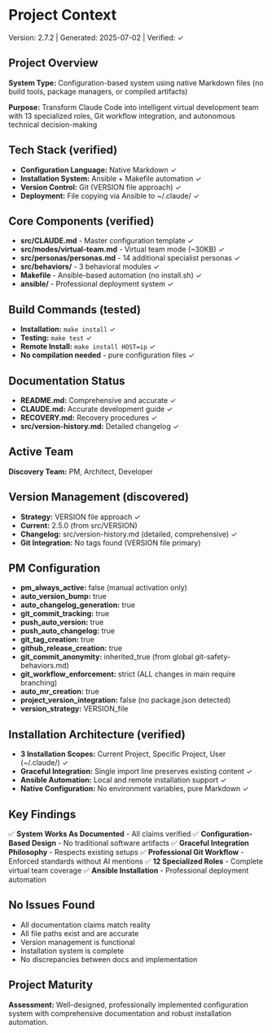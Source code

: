# Project Context
Version: 2.7.2 | Generated: 2025-07-02 | Verified: ✓

## Project Overview
**System Type:** Configuration-based system using native Markdown files (no build tools, package managers, or compiled artifacts)

**Purpose:** Transform Claude Code into intelligent virtual development team with 13 specialized roles, Git workflow integration, and autonomous technical decision-making

## Tech Stack (verified)
- **Configuration Language:** Native Markdown ✓
- **Installation System:** Ansible + Makefile automation ✓
- **Version Control:** Git (VERSION file approach) ✓
- **Deployment:** File copying via Ansible to ~/.claude/ ✓

## Core Components (verified)
- **src/CLAUDE.md** - Master configuration template ✓
- **src/modes/virtual-team.md** - Virtual team mode (~30KB) ✓
- **src/personas/personas.md** - 14 additional specialist personas ✓
- **src/behaviors/** - 3 behavioral modules ✓
- **Makefile** - Ansible-based automation (no install.sh) ✓
- **ansible/** - Professional deployment system ✓

## Build Commands (tested)
- **Installation:** `make install` ✓
- **Testing:** `make test` ✓
- **Remote Install:** `make install HOST=ip` ✓
- **No compilation needed** - pure configuration files ✓

## Documentation Status
- **README.md:** Comprehensive and accurate ✓
- **CLAUDE.md:** Accurate development guide ✓
- **RECOVERY.md:** Recovery procedures ✓
- **src/version-history.md:** Detailed changelog ✓

## Active Team
**Discovery Team:** PM, Architect, Developer

## Version Management (discovered)
- **Strategy:** VERSION file approach ✓
- **Current:** 2.5.0 (from src/VERSION)
- **Changelog:** src/version-history.md (detailed, comprehensive) ✓
- **Git Integration:** No tags found (VERSION file primary)

## PM Configuration
- **pm_always_active:** false (manual activation only)
- **auto_version_bump:** true
- **auto_changelog_generation:** true
- **git_commit_tracking:** true
- **push_auto_version:** true
- **push_auto_changelog:** true
- **git_tag_creation:** true
- **github_release_creation:** true
- **git_commit_anonymity:** inherited_true (from global git-safety-behaviors.md)
- **git_workflow_enforcement:** strict (ALL changes in main require branching)
- **auto_mr_creation:** true
- **project_version_integration:** false (no package.json detected)
- **version_strategy:** VERSION_file

## Installation Architecture (verified)
- **3 Installation Scopes:** Current Project, Specific Project, User (~/.claude/) ✓
- **Graceful Integration:** Single import line preserves existing content ✓
- **Ansible Automation:** Local and remote installation support ✓
- **Native Configuration:** No environment variables, pure Markdown ✓

## Key Findings
✅ **System Works As Documented** - All claims verified
✅ **Configuration-Based Design** - No traditional software artifacts
✅ **Graceful Integration Philosophy** - Respects existing setups
✅ **Professional Git Workflow** - Enforced standards without AI mentions
✅ **12 Specialized Roles** - Complete virtual team coverage
✅ **Ansible Installation** - Professional deployment automation

## No Issues Found
- All documentation claims match reality
- All file paths exist and are accurate
- Version management is functional
- Installation system is complete
- No discrepancies between docs and implementation

## Project Maturity
**Assessment:** Well-designed, professionally implemented configuration system with comprehensive documentation and robust installation automation.